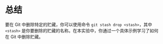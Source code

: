 # 总结

要在 Git 中删除特定的贮藏，你可以使用命令 `git stash drop <stash>`，其中 `<stash>` 是你要删除的贮藏的名称。在本实验中，你通过一个具体示例学习了如何在 Git 中删除贮藏。
